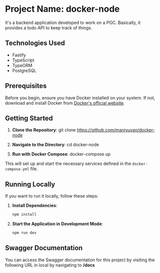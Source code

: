 # Project Name: docker-node

It's a backend application developed to work on a POC. Basically, it provides a todo API to keep track of things.

## Technologies Used

- Fastify
- TypeScript
- TypeORM
- PostgreSQL

## Prerequisites

Before you begin, ensure you have Docker installed on your system. If not, download and install Docker from [Docker's official website](https://www.docker.com/get-started).

## Getting Started

1. **Clone the Repository**:
   git clone https://github.com/maniyuvan/docker-node

2. **Navigate to the Directory**:
   cd docker-node

3. **Run with Docker Compose**:
   docker-compose up

This will set up and start the necessary services defined in the `docker-compose.yml` file.

## Running Locally

If you want to run it locally, follow these steps:

1. **Install Dependencies**:
   ```bash
   npm install

2. **Start the Application in Development Mode**:
   ```bash
   npm run dev

## Swagger Documentation

You can access the Swagger documentation for this project by visiting the following URL in local by navigating to **/docs**

